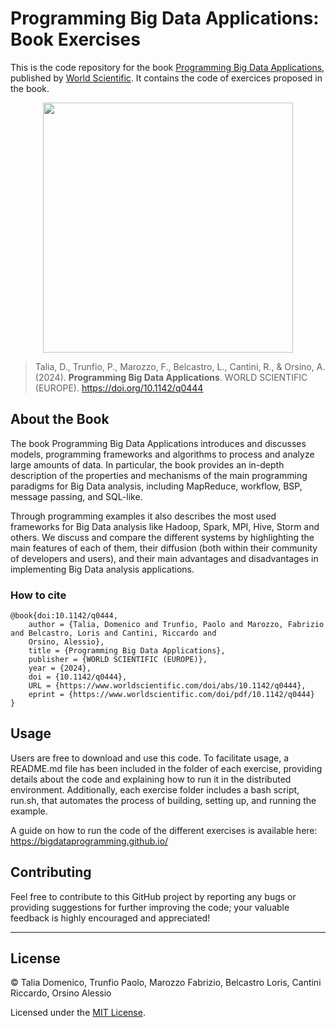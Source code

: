 # Programming Big Data Applications: Book Exercises


This is the code repository for the book [Programming Big Data Applications](https://www.worldscientific.com/worldscibooks/10.1142/q0444),
published by [World Scientific](https://www.worldscientific.com/). It contains the code of exercices proposed
in the book.

<p align="center">
<img height="400px" style="margin: auto" src="./docs/assets/img/book-cover.png">
</p>

> Talia, D., Trunfio, P., Marozzo, F., Belcastro, L., Cantini, R., & Orsino, A. (2024).
<b>Programming Big Data Applications</b>. WORLD SCIENTIFIC (EUROPE). https://doi.org/10.1142/q0444

## About the Book
The book Programming Big Data Applications introduces and discusses models, programming frameworks and algorithms to process and analyze large amounts of data. In particular, the book provides an in-depth description of the properties and mechanisms of the main programming paradigms for Big Data analysis, including MapReduce, workflow, BSP, message passing, and SQL-like.

Through programming examples it also describes the most used frameworks for Big Data analysis like Hadoop, Spark, MPI, Hive, Storm and others. We discuss and compare the different systems by highlighting the main features of each of them, their diffusion (both within their community of developers and users), and their main advantages and disadvantages in implementing Big Data analysis applications.

### How to cite
````
@book{doi:10.1142/q0444,
    author = {Talia, Domenico and Trunfio, Paolo and Marozzo, Fabrizio and Belcastro, Loris and Cantini, Riccardo and
    Orsino, Alessio},
    title = {Programming Big Data Applications},
    publisher = {WORLD SCIENTIFIC (EUROPE)},
    year = {2024},
    doi = {10.1142/q0444},
    URL = {https://www.worldscientific.com/doi/abs/10.1142/q0444},
    eprint = {https://www.worldscientific.com/doi/pdf/10.1142/q0444}
}
````

## Usage
Users are free to download and use this code. To facilitate usage, a README.md file has been included in the folder of each exercise, providing details about the code and explaining how to run it in the distributed environment. Additionally, each exercise folder includes a bash script, run.sh, that automates the process of building, setting up, and running the example.

A guide on how to run the code of the different exercises is available here: https://bigdataprogramming.github.io/

## Contributing

Feel free to contribute to this GitHub project by reporting any bugs or 
providing suggestions for further improving the code; your valuable feedback is highly 
encouraged and appreciated!

------------------------------------------------------------------------
## License
© Talia Domenico, Trunfio Paolo, Marozzo Fabrizio, Belcastro Loris, Cantini Riccardo, Orsino Alessio

Licensed under the [MIT License](LICENSE.txt).
